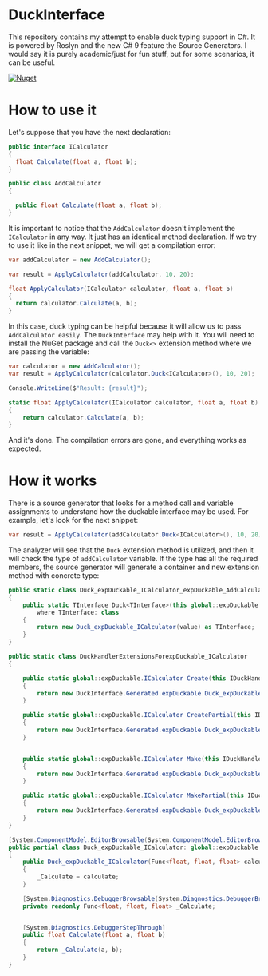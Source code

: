 # DuckInterface

This repository contains my attempt to enable duck typing support in C#. It is powered by Roslyn and the new C# 9 feature the Source Generators. 
I would say it is purely academic/just for fun stuff, but for some scenarios, it can be useful.

[![Nuget](https://img.shields.io/badge/nuget-DuckInterface-blue?style=flat-square&logo=nuget)](https://www.nuget.org/packages/DuckInterface/)

# How to use it

Let's suppose that you have the next declaration:

``` cs 
public interface ICalculator
{
  float Calculate(float a, float b);
}

public class AddCalculator
{

  public float Calculate(float a, float b);
}
```

It is important to notice that the `` AddCalculator `` doesn't implement the `` ICalculator `` in any way. It just has an identical method declaration.
If we try to use it like in the next snippet, we will get a compilation error:

``` cs
var addCalculator = new AddCalculator();

var result = ApplyCalculator(addCalculator, 10, 20);

float ApplyCalculator(ICalculator calculator, float a, float b)
{
  return calculator.Calculate(a, b);
}

```
In this case, duck typing can be helpful because it will allow us to pass `` AddCalculator easily ``. The `` DuckInterface `` may help with it. 
You will need to install the NuGet package and call the `` Duck<> `` extension method where we are passing the variable:

``` cs 
var calculator = new AddCalculator();
var result = ApplyCalculator(calculator.Duck<ICalculator>(), 10, 20);

Console.WriteLine($"Result: {result}");

static float ApplyCalculator(ICalculator calculator, float a, float b)
{
    return calculator.Calculate(a, b);
}
```

And it's done. The compilation errors are gone, and everything works as expected.

# How it works

There is a source generator that looks for a method call and variable assignments to understand how the duckable interface may be used. 
For example, let's look for the next snippet:
``` cs
var result = ApplyCalculator(addCalculator.Duck<ICalculator>(), 10, 20);
``` 

The analyzer will see that the ``` Duck ``` extension method is utilized, and then it will check the type of ``` addCalculator ``` variable.
If the type has all the required members, the source generator will generate a container and new extension method with concrete type:
``` cs
public static class Duck_expDuckable_ICalculator_expDuckable_AddCalculator_Extensions
{
    public static TInterface Duck<TInterface>(this global::expDuckable.AddCalculator value) 
        where TInterface: class
    {
        return new Duck_expDuckable_ICalculator(value) as TInterface;
    }
}

public static class DuckHandlerExtensionsForexpDuckable_ICalculator
{

    public static global::expDuckable.ICalculator Create(this IDuckHandler<global::expDuckable.ICalculator> handler, Func<float, float, float> calculate)
    {
        return new DuckInterface.Generated.expDuckable.Duck_expDuckable_ICalculator(calculate);
    }

    public static global::expDuckable.ICalculator CreatePartial(this IDuckHandler<global::expDuckable.ICalculator> handler, Func<float, float, float> calculate = default)
    {
        return new DuckInterface.Generated.expDuckable.Duck_expDuckable_ICalculator(calculate);
    }


    public static global::expDuckable.ICalculator Make(this IDuckHandler<global::expDuckable.ICalculator> handler, Func<float, float, float> calculate)
    {
        return new DuckInterface.Generated.expDuckable.Duck_expDuckable_ICalculator(calculate);
    }

    public static global::expDuckable.ICalculator MakePartial(this IDuckHandler<global::expDuckable.ICalculator> handler, Func<float, float, float> calculate = default)
    {
        return new DuckInterface.Generated.expDuckable.Duck_expDuckable_ICalculator(calculate);
    }
}

[System.ComponentModel.EditorBrowsable(System.ComponentModel.EditorBrowsableState.Never)]
public partial class Duck_expDuckable_ICalculator: global::expDuckable.ICalculator 
{
    public Duck_expDuckable_ICalculator(Func<float, float, float> calculate)
    {
        _Calculate = calculate;
    }

    [System.Diagnostics.DebuggerBrowsable(System.Diagnostics.DebuggerBrowsableState.Never)] 
    private readonly Func<float, float, float> _Calculate;        


    [System.Diagnostics.DebuggerStepThrough]
    public float Calculate(float a, float b)
    {
        return _Calculate(a, b);
    }
}

```
